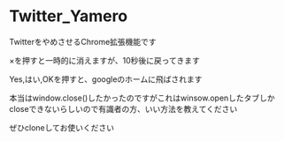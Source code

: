 # Twitter_Yamero
TwitterをやめさせるChrome拡張機能です

×を押すと一時的に消えますが、10秒後に戻ってきます

Yes,はい,OKを押すと、googleのホームに飛ばされます

本当はwindow.close()したかったのですがこれはwinsow.openしたタブしかcloseできないらしいので有識者の方、いい方法を教えてください

ぜひcloneしてお使いください
